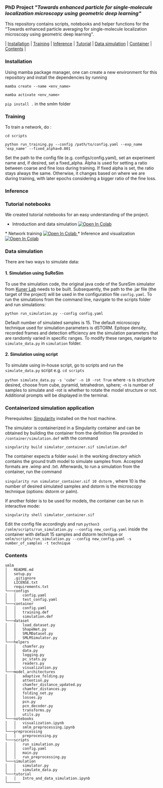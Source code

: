 ### PhD Project _"Towards enhanced particle for single-molecule localization microscopy using geometric deep learning"_

This repository contains scripts, notebooks and helper functions for the "Towards enhanced particle averaging for single-molecule localization microscopy using geometric deep learning".  

| [Installation](#installation) | [Training](#training) | [Inference](#inference) | [Tutorial](#tutorial-notebooks) | [Data simulation](#data-simulation) | [Container](#containerized-simulation-application) | [Contents](#contents) |

### Installation 
Using mamba package manager, one can create a new environment for this repository and install the dependencies by running  

`mamba create --name <env_name>`

`mamba activate <env_name>`

`pip install .` in the smlm folder 

### Training
To train a network, do :

`cd scripts`

`python run_training.py --config /path/to/config.yaml --exp_name 'exp_name' --fixed_alpha=0.001`

Set the path to the config file (e.g. configs/config.yaml), set an experiment name and, if desired, set a fixed_alpha. Alpha is used for setting a ratio between coarse and fine loss during training. If fixed alpha is set, the ratio stays always the same. Otherwise, it changes based on where we are during training, with later epochs considering a bigger ratio of the fine loss. 
### Inference

### Tutorial notebooks
We created tutorial notebooks for an easy understanding of the project.
* Introduction and data simulation  <a target="_blank" href="https://colab.research.google.com/github/dianamindroc/smlm/blob/master/tutorial/Intro_and_data_simulation.ipynb">
  <img src="https://colab.research.google.com/assets/colab-badge.svg" alt="Open In Colab"/>
</a>
* Network training <a target="_blank" href="https://colab.research.google.com/github/dianamindroc/smlm/blob/master/tutorial/Network_training.ipynb">
  <img src="https://colab.research.google.com/assets/colab-badge.svg" alt="Open In Colab"/>
</a>
* Inference and visualization <a target="_blank" href="https://colab.research.google.com/github/dianamindroc/smlm/blob/master/tutorial/Inference_and_visualization.ipynb">
  <img src="https://colab.research.google.com/assets/colab-badge.svg" alt="Open In Colab"/>
</a>

### Data simulation
There are two ways to simulate data:

#### 1. Simulation using SuReSim
To use the simulation code, the original java code of the SureSim simulator from [Kuner Lab](https://github.com/tkunerlab/JavaUmsetzungSTORMSimulation) needs to be built. 
Subsequently, the path to the .jar file (the target of the project) will be used in the configuration file `config.yaml`. 
To run the simulations from the command line, navigate to the scripts folder and run simulations:

`python run_simulation.py --config config.yaml`

Default number of simulated samples is 15. The default microscopy technique used for simulation parameters is dSTORM. Epitope density, recorded frames and detection efficiency are the simulation parameters that are randomly varied in specific ranges. To modify these ranges, navigate to `simulate_data.py` in `simulation` folder.

#### 2. Simulation using script 
To simulate using in-house script, go to scripts and run the `simulate_data.py` script e.g.
`cd scripts`

`python simulate_data.py -s 'cube' -n 10 -rot True` where -s is structure desired, choose from cube, pyramid, tetrahedron, sphere; -n is number of samples to simulate and -rot is whether to rotate the model structure or not. Additional prompts will be displayed in the terminal. 
### Containerized simulation application

Prerequisites: [Singularity](https://sylabs.io/guides/3.0/user-guide/quick_start.html) installed on the host machine.

The simulator is containerized in a Singularity container and can be obtained by building the container from the definition file provided in `/container/simulation.def` with the command 

`singularity build simulator_container.sif simulation.def`

The container expects a folder `model` in the working directory which contains the ground truth model to simulate samples from. Accepted formats are .wimp and .txt. 
Afterwards, to run a simulation from the container, run the command 

`singularity run simulator_container.sif 10 dstorm` , where 10 is the number of desired simulated samples and dstorm is the microscopy technique (options: dstorm or palm).

If another folder is to be used for models, the container can be run in interactive mode: 

`singularity shell simulator_container.sif`

Edit the config file accordingly and run `python3 /smlm/scripts/run_simulation.py --config new_config.yaml` inside the container with default 15 samples and dstorm technique or `smlm/scripts/run_simulation.py --config new_config.yaml -s number_of_samples -t technique`

### Contents

```
smlm
│   README.md  
│   setup.py
│   .gitignore
│   LICENSE.txt
│   requirements.txt
└───configs
│   │   config.yaml
│   │   test_config.yaml
└───container
│   │   config.yaml
│   │   training.def
│   │   simulation.def
└───dataset
│   │   load_dataset.py
│   │   ShapeNet.py
│   │   SMLMDataset.py
│   │   SMLMSimulator.py
└───helpers
│   │   chamfer.py
│   │   data.py
│   │   logging.py
│   │   pc_stats.py
│   │   readers.py
│   │   visualization.py
└───model_architectures
│   │   adaptive_folding.py
│   │   attention.py
│   │   chamfer_distance_updated.py
│   │   chamfer_distances.py
│   │   folding_net.py
│   │   losses.py
│   │   pcn.py
│   │   pcn_decoder.py
│   │   transforms.py
│   │   utils.py
└───notebooks
│   │   visualization.ipynb
│   │   smlm_preprocessing.ipynb 
└───preprocessing
│   │   preprocessing.py
└───scripts
│   │   run_simulation.py
│   │   config.yaml
│   │   main.py
│   │   run_preprocessing.py
└───simulation
│   │   simulator.py
│   │   simulate_data.py
└───tutorial
│   │   Intro_and_data_simulation.ipynb
└──────  
```